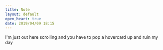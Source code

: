 ```yaml
---
title: Note
layout: default
open_heart: true
date: 2019/04/09 18:15
---
```


I'm just out here scrolling and you have to pop a hovercard up and ruin my day
